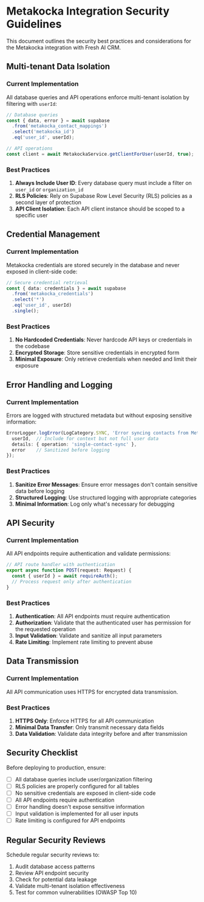 # Metakocka Integration Security Guidelines

This document outlines the security best practices and considerations for the Metakocka integration with Fresh AI CRM.

## Multi-tenant Data Isolation

### Current Implementation

All database queries and API operations enforce multi-tenant isolation by filtering with `userId`:

```typescript
// Database queries
const { data, error } = await supabase
  .from('metakocka_contact_mappings')
  .select('metakocka_id')
  .eq('user_id', userId);

// API operations
const client = await MetakockaService.getClientForUser(userId, true);
```

### Best Practices

1. **Always Include User ID**: Every database query must include a filter on `user_id` or `organization_id`
2. **RLS Policies**: Rely on Supabase Row Level Security (RLS) policies as a second layer of protection
3. **API Client Isolation**: Each API client instance should be scoped to a specific user

## Credential Management

### Current Implementation

Metakocka credentials are stored securely in the database and never exposed in client-side code:

```typescript
// Secure credential retrieval
const { data: credentials } = await supabase
  .from('metakocka_credentials')
  .select('*')
  .eq('user_id', userId)
  .single();
```

### Best Practices

1. **No Hardcoded Credentials**: Never hardcode API keys or credentials in the codebase
2. **Encrypted Storage**: Store sensitive credentials in encrypted form
3. **Minimal Exposure**: Only retrieve credentials when needed and limit their exposure

## Error Handling and Logging

### Current Implementation

Errors are logged with structured metadata but without exposing sensitive information:

```typescript
ErrorLogger.logError(LogCategory.SYNC, 'Error syncing contacts from Metakocka', {
  userId,  // Include for context but not full user data
  details: { operation: 'single-contact-sync' },
  error    // Sanitized before logging
});
```

### Best Practices

1. **Sanitize Error Messages**: Ensure error messages don't contain sensitive data before logging
2. **Structured Logging**: Use structured logging with appropriate categories
3. **Minimal Information**: Log only what's necessary for debugging

## API Security

### Current Implementation

All API endpoints require authentication and validate permissions:

```typescript
// API route handler with authentication
export async function POST(request: Request) {
  const { userId } = await requireAuth();
  // Process request only after authentication
}
```

### Best Practices

1. **Authentication**: All API endpoints must require authentication
2. **Authorization**: Validate that the authenticated user has permission for the requested operation
3. **Input Validation**: Validate and sanitize all input parameters
4. **Rate Limiting**: Implement rate limiting to prevent abuse

## Data Transmission

### Current Implementation

All API communication uses HTTPS for encrypted data transmission.

### Best Practices

1. **HTTPS Only**: Enforce HTTPS for all API communication
2. **Minimal Data Transfer**: Only transmit necessary data fields
3. **Data Validation**: Validate data integrity before and after transmission

## Security Checklist

Before deploying to production, ensure:

- [ ] All database queries include user/organization filtering
- [ ] RLS policies are properly configured for all tables
- [ ] No sensitive credentials are exposed in client-side code
- [ ] All API endpoints require authentication
- [ ] Error handling doesn't expose sensitive information
- [ ] Input validation is implemented for all user inputs
- [ ] Rate limiting is configured for API endpoints

## Regular Security Reviews

Schedule regular security reviews to:

1. Audit database access patterns
2. Review API endpoint security
3. Check for potential data leakage
4. Validate multi-tenant isolation effectiveness
5. Test for common vulnerabilities (OWASP Top 10)
